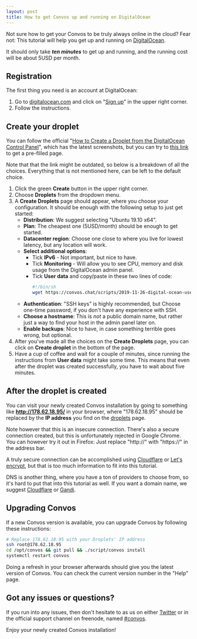 ```yaml
---
layout: post
title: How to get Convos up and running on DigitalOcean
---
```


Not sure how to get your Convos to be truly always online in the cloud? Fear
not: This tutorial will help you get up and running on
[DigitalOcean](https://www.digitalocean.com/).

It should only take ***ten minutes*** to get up and running, and the running
cost will be about 5USD per month.

<!--more-->

## Registration

The first thing you need is an account at DigitalOcean:

1. Go to [digitalocean.com](https://www.digitalocean.com/) and click on
   "[Sign up](https://cloud.digitalocean.com/registrations/new)" in the upper
   right corner.
2. Follow the instructions.

## Create your droplet

You can follow the official
"[How to Create a Droplet from the DigitalOcean Control Panel](https://www.digitalocean.com/docs/droplets/how-to/create/)",
which has the latest screenshots, but you can try to
[this link](https://cloud.digitalocean.com/droplets/new?region=sfo2&size=s-1vcpu-1gb&distro=ubuntu&distroImage=ubuntu-19-10-x64&options=ipv6,install_agent)
to get a pre-filled page.

Note that that the link might be outdated, so below is a breakdown of all the
choices. Everything that is not mentioned here, can be left to the default
choice.

1. Click the green **Create** button in the upper right corner.
2. Choose **Droplets** from the dropdown menu.
3. A **Create Droplets** page should appear, where you choose your configuration.
   It should be enough with the following setup to just get started:
   * **Distribution**: We suggest selecting "Ubuntu 19.10 x64".
   * **Plan**: The cheapest one (5USD/month) should be enough to get started.
   * **Datacenter region**: Choose one close to where you live for lowest latency,
     but any location will work.
   * **Select additional options**:
     * Tick **IPv6** - Not important, but nice to have.
     * Tick **Monitoring** - Will allow you to see CPU, memory and disk usage from
       the DigitalOcean admin panel.
     * Tick **User data** and copy/paste in these two lines of code:
       ```bash
       #!/bin/sh
       wget https://convos.chat/scripts/2019-11-26-digital-ocean-user-data.txt -O - | /bin/sh -
       ```
   * **Authentication**: "SSH keys" is highly recommended, but Choose one-time
     password, if you don't have any experience with SSH.
   * **Choose a hostname**: This is *not* a public domain name, but rather just a
     way to find your host in the admin panel later on.
   * **Enable backups**: Nice to have, in case something terrible goes wrong, but
     optional.
4. After you've made all the choices on the **Create Droplets** page, you can
   click on **Create droplet** in the bottom of the page.
5. Have a cup of coffee and wait for a couple of minutes, since running the
   instructions from **User data** might take some time. This means that even
   after the droplet was created successfully, you have to wait about five minutes.

## After the droplet is created

You can visit your newly created Convos installation by going to something like
**http://178.62.18.95/** in your browser, where "178.62.18.95" should be
replaced by the **IP address** you find on the
[droplets](https://cloud.digitalocean.com/droplets) page.

Note however that this is an insecure connection. There's also a secure
connection created, but this is unfortunately rejected in Google Chrome. You
can however try it out in Firefox: Just replace "http://" with "https://" in
the address bar.

A truly secure connection can be accomplished using
[Cloudflare](https://www.cloudflare.com/) or
[Let's encrypt](https://letsencrypt.org/), but that is too much information
to fit into this tutorial.

DNS is another thing, where you have a ton of providers to choose from, so
it's hard to put that into this tutorial as well. If you want a domain name,
we suggest [Cloudflare](https://www.cloudflare.com/) or
[Gandi](https://www.gandi.net/).

## Upgrading Convos

If a new Convos version is available, you can upgrade Convos by following these
instructions:

```bash
# Replace 178.62.18.95 with your Droplets' IP address
ssh root@178.62.18.95
cd /opt/convos && git pull && ./script/convos install
systemctl restart convos
```

Doing a refresh in your browser afterwards should give you the latest version
of Convos. You can check the current version number in the "Help" page.

## Got any issues or questions?

If you run into any issues, then don't hesitate to as us on either
[Twitter](https://twitter.com/convosby) or in the official support
channel on freenode, named [#convos](irc://chat.freenode.net/%23convos).

Enjoy your newly created Convos installation!
